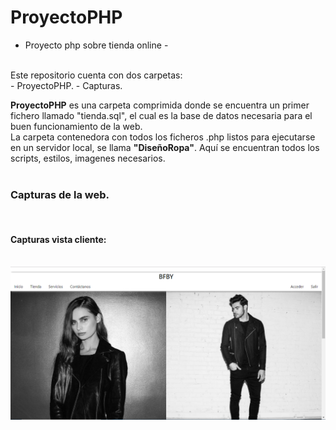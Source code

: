 # ProyectoPHP
- Proyecto php sobre tienda online -
<br>
Este repositorio cuenta con dos carpetas:
<br>
  - ProyectoPHP.
  - Capturas.
  
 <b>ProyectoPHP</b> es una carpeta comprimida donde se encuentra un primer fichero llamado "tienda.sql", el cual es la base de datos necesaria para el buen funcionamiento de la web.
 <br>
 La carpeta contenedora con todos los ficheros .php listos para ejecutarse en un servidor local, se llama <b>"DiseñoRopa"</b>.
 Aquí se encuentran todos los scripts, estilos, imagenes necesarios.
 <br>
 <br>
 <h3>Capturas de la web.</h3>
 <br>
 <h4>Capturas vista cliente:</h4>
 <br>
 <img src="Capturas/index.png">
 
 
